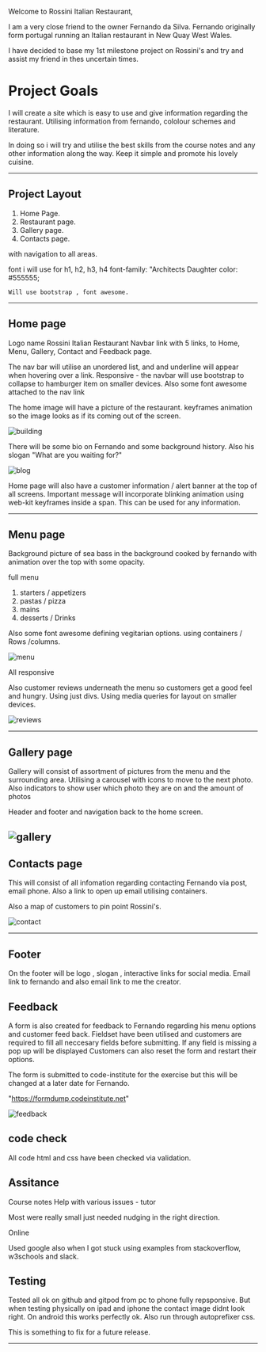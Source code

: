 

Welcome to Rossini Italian Restaurant,

I am a very close friend to the owner Fernando da Silva.
Fernando originally form portugal running an Italian restaurant in New Quay West Wales.

I have decided to base my 1st milestone project on Rossini's and try and assist my friend in thes uncertain times.

# Project Goals

I will create a site which is easy to use and give information regarding the restaurant.
Utilising information from fernando, cololour schemes and literature.

In doing so i will try and utilise the best skills from the course notes and any other information along the way.
Keep it simple and promote his lovely cuisine.

--------

## Project Layout
1. Home Page.
2. Restaurant page.
3. Gallery page.
4. Contacts page.

with navigation to all areas.

font i will use for h1, h2, h3, h4
    font-family: "Architects Daughter
    color: #555555;

    Will use bootstrap , font awesome.

--------

## Home page

 Logo name Rossini Italian Restaurant
 Navbar link with 5 links, to Home, Menu, Gallery, Contact and Feedback page.
 
 The nav bar will utilise an unordered list, and and underline will appear when hovering over a link. 
 Responsive - the navbar will use bootstrap to collapse to hamburger item on smaller devices.
 Also some font awesome attached to the nav link 

 <i class="fa fa-home" aria-hidden="true"></i>
 <i class="fas fa-utensils" aria-hidden="true"></i>
 <i class="far fa-images" aria-hidden="true"></i>
 <i class="fa fa-comment-o" aria-hidden="true"></i>
 <i class="fas fa-book-reader" aria-hidden="true"></i>
 
The home image will have a picture of the restaurant. keyframes animation so the image looks as if its coming out of the screen.

 ![building](https://user-images.githubusercontent.com/76811599/107209937-6361e580-69fb-11eb-8f61-d34b779eaa6a.jpg)

 
 There will be some bio on Fernando and some background history.
 Also his slogan "What are you waiting for?"

 
 ![blog](https://user-images.githubusercontent.com/76811599/107212424-dae54400-69fe-11eb-81c6-28bd7ea02cb1.jpg)

 

Home page will also have a customer information / alert banner at the top of all screens.
Important message will incorporate blinking animation using web-kit keyframes inside a span.
This can be used for any information. 


--------

## Menu page
Background picture of sea bass in the background cooked by fernando with animation over the top with some opacity.

full menu 
1. starters / appetizers
2. pastas / pizza
3. mains
4. desserts / Drinks

Also some font awesome <i class="fas fa-carrot"></i> defining vegitarian options.
using containers / Rows /columns.



![menu](https://user-images.githubusercontent.com/76811599/107211186-1bdc5900-69fd-11eb-962b-8cb3492a28dc.jpg)

All responsive

Also customer reviews underneath the menu so customers get a good feel and hungry.
Using just divs.
Using media queries for layout on smaller devices.

![reviews](https://user-images.githubusercontent.com/76811599/107212172-7629e980-69fe-11eb-84d2-6a5450aabe09.jpg)

--------

## Gallery page

Gallery will consist of assortment of pictures from the menu and the surrounding area.
Utilising a carousel with icons to move to the next photo. Also indicators to show user which photo they are on and the amount of photos

Header and footer and navigation back to the home screen.

![gallery](https://user-images.githubusercontent.com/76811599/107211625-bd63aa80-69fd-11eb-845c-9d3f8d9b6e56.jpg)
--------

## Contacts page

This will consist of all infomation regarding contacting Fernando via post, email phone.
Also a link to open up email utilising containers.

Also a map of customers to pin point Rossini's.

![contact](https://user-images.githubusercontent.com/76811599/107211925-1e8b7e00-69fe-11eb-90a5-0efe158addd1.jpg)

--------
## Footer

On the footer will be logo , slogan , interactive links for social media.
Email link to fernando and also email link to me the creator.


## Feedback

A form is also created for feedback to Fernando regarding his menu options and customer feed back.
Fieldset have been utilised and customers are required to fill all neccesary fields before submitting.
If any field is missing a pop up will be displayed
Customers can also reset the form and restart their options.

The form is submitted to code-institute for the exercise but this will be changed at a later date for Fernando.

"https://formdump.codeinstitute.net"

![feedback](https://user-images.githubusercontent.com/76811599/107212355-c1dc9300-69fe-11eb-9612-fd38ea7b8fd4.jpg)



## code check

All code html and css have been checked via validation.


## Assitance 
Course notes
Help with various issues - tutor

Most were really small just needed nudging in the right direction.

Online
 
Used google also when I got stuck using examples from stackoverflow, w3schools and slack.

## Testing

Tested all ok on github and gitpod from pc to phone fully repsponsive.
But when testing physically on ipad and iphone the contact image didnt look right. On android this works perfectly ok.
Also run through autoprefixer css.

This is something to fix for a future release.

-------
